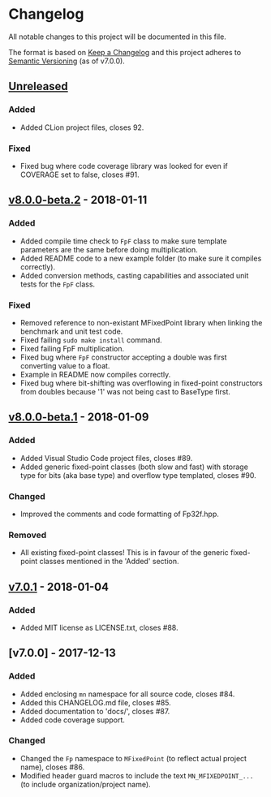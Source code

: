 # Changelog
All notable changes to this project will be documented in this file.

The format is based on [Keep a Changelog](http://keepachangelog.com/en/1.0.0/)
and this project adheres to [Semantic Versioning](http://semver.org/spec/v2.0.0.html) (as of v7.0.0).

## [Unreleased]

### Added
- Added CLion project files, closes 92.

### Fixed
- Fixed bug where code coverage library was looked for even if COVERAGE set to false, closes #91.

## [v8.0.0-beta.2] - 2018-01-11

### Added
- Added compile time check to `FpF` class to make sure template parameters are the same before doing multiplication.
- Added README code to a new example folder (to make sure it compiles correctly).
- Added conversion methods, casting capabilities and associated unit tests for the `FpF` class.

### Fixed
- Removed reference to non-existant MFixedPoint library when linking the benchmark and unit test code.
- Fixed failing `sudo make install` command.
- Fixed failing FpF multiplication.
- Fixed bug where `FpF` constructor accepting a double was first converting value to a float.
- Example in README now compiles correctly.
- Fixed bug where bit-shifting was overflowing in fixed-point constructors from doubles because '1' was not being cast to BaseType first.

## [v8.0.0-beta.1] - 2018-01-09

### Added
- Added Visual Studio Code project files, closes #89.
- Added generic fixed-point classes (both slow and fast) with storage type for bits (aka base type) and overflow type templated, closes #90.

### Changed
- Improved the comments and code formatting of Fp32f.hpp.

### Removed
- All existing fixed-point classes! This is in favour of the generic fixed-point classes mentioned in the 'Added' section.

## [v7.0.1] - 2018-01-04

### Added
- Added MIT license as LICENSE.txt, closes #88.

## [v7.0.0] - 2017-12-13

### Added
- Added enclosing `mn` namespace for all source code, closes #84.
- Added this CHANGELOG.md file, closes #85.
- Added documentation to 'docs/', closes #87.
- Added code coverage support.

### Changed
- Changed the `Fp` namespace to `MFixedPoint` (to reflect actual project name), closes #86.
- Modified header guard macros to include the text `MN_MFIXEDPOINT_...` (to include organization/project name).

[Unreleased]: https://github.com/mbedded-ninja/CppTemplate/compare/v8.0.0-beta.2...HEAD
[v8.0.0-beta.2]: https://github.com/mbedded-ninja/CppTemplate/compare/v8.0.0-beta.1...v8.0.0-beta.2
[v8.0.0-beta.1]: https://github.com/mbedded-ninja/CppTemplate/compare/v7.0.1...v8.0.0-beta.1
[v7.0.1]: https://github.com/mbedded-ninja/CppTemplate/compare/v7.0.0...v7.0.1